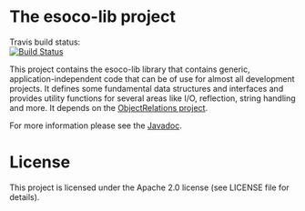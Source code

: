 # The esoco-lib project

Travis build status:  
[![Build Status](https://www.travis-ci.org/esoco/esoco-lib.svg?branch=master)](https://www.travis-ci.org/esoco/esoco-lib)

This project contains the esoco-lib library that contains generic, application-independent code that can be of use for almost all development projects. It defines some fundamental data structures and interfaces and provides utility functions for several areas like I/O, reflection, string handling and more. It depends on the [ObjectRelations project](https://esoco.github.io/objectrelations/). 

For more information please see the [Javadoc](http://esoco.github.io/esoco-lib/javadoc/).

# License

This project is licensed under the Apache 2.0 license (see LICENSE file for details).  